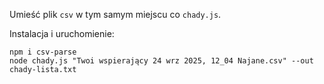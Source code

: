 Umieść plik `csv` w tym samym miejscu co `chady.js`.

Instalacja i uruchomienie:

```
npm i csv-parse
node chady.js "Twoi wspierający 24 wrz 2025, 12_04 Najane.csv" --out chady-lista.txt
```
